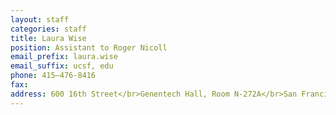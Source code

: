 ```yaml
---
layout: staff
categories: staff
title: Laura Wise
position: Assistant to Roger Nicoll
email_prefix: laura.wise
email_suffix: ucsf, edu
phone: 415–476-8416
fax:
address: 600 16th Street</br>Genentech Hall, Room N-272A</br>San Francisco, CA 94158-2140</br>
---
```


